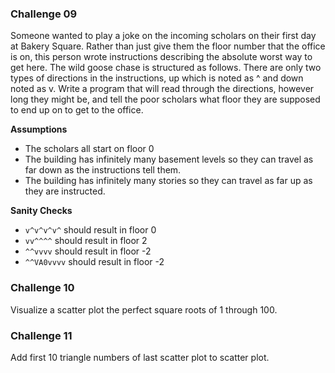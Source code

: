 ### Challenge 09
Someone wanted to play a joke on the incoming scholars on their first day at Bakery Square. Rather than just give them the floor number that the office is on, this person wrote instructions describing the absolute worst way to get here. The wild goose chase is structured as follows. There are only two types of directions in the instructions, up which is noted as ^ and down noted as v. Write a program that will read through the directions, however long they might be, and tell the poor scholars what floor they are supposed to end up on to get to the office.

**Assumptions** 
- The scholars all start on floor 0
- The building has infinitely many basement levels so they can travel as far down as the instructions tell them.
- The building has infinitely many stories so they can travel as far up as they are instructed.

**Sanity Checks**
- `v^v^v^v^` should result in floor 0
- `vv^^^^` should result in floor 2
- `^^vvvv` should result in floor -2
- `^^VA0vvvv` should result in floor -2

### Challenge 10
Visualize a scatter plot the perfect square roots of 1 through 100.

### Challenge 11
Add first 10 triangle numbers of last scatter plot to scatter plot. 